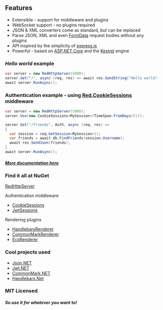 ## Features
- Extensible - support for middleware and plugins
- WebSocket support - no plugins required
- JSON & XML converters come as standard, but can be replaced
- Parse JSON, XML and even [FormData](https://developer.mozilla.org/en-US/docs/Web/API/FormData) request bodies without any plugins
- API inspired by the simplicity of [express.js](https://github.com/expressjs/express)
- Powerful - based on [ASP.NET Core](https://github.com/aspnet/AspNetCore) and the [Kestrel](https://docs.microsoft.com/en-us/aspnet/core/fundamentals/servers/kestrel) engine


### _Hello world_ example
```csharp
var server = new RedHttpServer(5000);
server.Get("/", async (req, res) => await res.SendString("Hello world!"));
await server.RunAsync();
```


### Authentication example - using [Red.CookieSessions](https://www.nuget.org/packages/Red.CookieSessions/) middleware
```csharp
var server = new RedHttpServer(5000);
server.Use(new CookieSessions<MySession>(TimeSpan.FromDays(5)));

server.Get("/friends", Auth, async (req, res) => 
{
  var session = req.GetSession<MySession>();
  var friends = await db.FindFriends(session.Username);
  await res.SendJson(friends);
}
await server.RunAsync();
```
##### _[More documentation here](https://rosenbjerg.github.io/Red/doxygen/)_

### Find it all at NuGet
[RedHttpServer](https://www.nuget.org/packages/RHttpServer/)

Authentication middleware
- [CookieSessions](https://www.nuget.org/packages/Red.CookieSessions/)
- [JwtSessions](https://www.nuget.org/packages/Red.JwtSessions/)

Rendering plugins
- [HandlebarsRenderer](https://www.nuget.org/packages/Red.HandlebarsRenderer/)
- [CommonMarkRenderer](https://www.nuget.org/packages/Red.CommonMarkRenderer/)
- [EcsRenderer](https://www.nuget.org/packages/Red.EcsRenderer/)

### Cool projects used 
- [Json.NET](https://github.com/JamesNK/Newtonsoft.Json)
- [Jwt.NET](https://github.com/jwt-dotnet/jwt)
- [CommonMark.NET](https://github.com/Knagis/CommonMark.NET)
- [Handlebars.Net](https://github.com/rexm/Handlebars.Net)



### MIT Licensed
##### _So use it for whatever you want to!_
